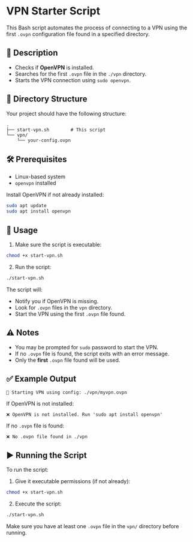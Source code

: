 
# VPN Starter Script

This Bash script automates the process of connecting to a VPN using the first `.ovpn` configuration file found in a specified directory.

## 📜 Description

- Checks if **OpenVPN** is installed.
- Searches for the first `.ovpn` file in the `./vpn` directory.
- Starts the VPN connection using `sudo openvpn`.

## 📁 Directory Structure

Your project should have the following structure:

```
.
├── start-vpn.sh        # This script
└── vpn/
    └── your-config.ovpn
```

## 🛠️ Prerequisites

- Linux-based system
- `openvpn` installed

Install OpenVPN if not already installed:

```bash
sudo apt update
sudo apt install openvpn
```

## 🚀 Usage

1. Make sure the script is executable:

```bash
chmod +x start-vpn.sh
```

2. Run the script:

```bash
./start-vpn.sh
```

The script will:
- Notify you if OpenVPN is missing.
- Look for `.ovpn` files in the `vpn` directory.
- Start the VPN using the first `.ovpn` file found.

## ⚠️ Notes

- You may be prompted for `sudo` password to start the VPN.
- If no `.ovpn` file is found, the script exits with an error message.
- Only the **first** `.ovpn` file found will be used.

## ✅ Example Output

```
🔐 Starting VPN using config: ./vpn/myvpn.ovpn
```

If OpenVPN is not installed:

```
❌ OpenVPN is not installed. Run 'sudo apt install openvpn'
```

If no `.ovpn` file is found:

```
❌ No .ovpn file found in ./vpn
```

## ▶️ Running the Script

To run the script:

1. Give it executable permissions (if not already):

```bash
chmod +x start-vpn.sh
```

2. Execute the script:

```bash
./start-vpn.sh
```

Make sure you have at least one `.ovpn` file in the `vpn/` directory before running.